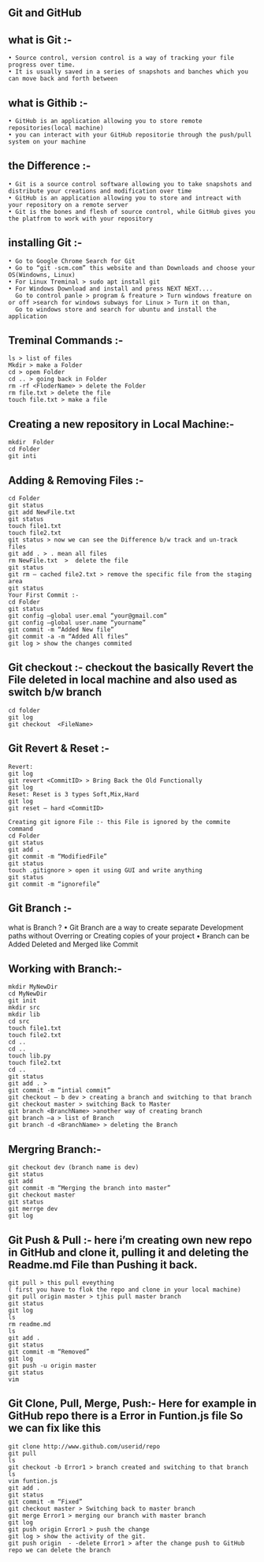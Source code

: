 ## Git and GitHub
## what is Git :-
    • Source control, version control is a way of tracking your file progress over time.
    • It is usually saved in a series of snapshots and banches which you can move back and forth between 
## what is Githib :-
    • GitHub is an application allowing you to store remote repositories(local machine)
    • you can interact with your GitHub repositorie through the push/pull system on your machine 
## the Difference :-
    • Git is a source control software allowing you to take snapshots and distribute your creations and modification over time
    • GitHub is an application allowing you to store and intreact with your repository on a remote server
    • Git is the bones and flesh of source control, while GitHub gives you the platfrom to work with your repository
## installing Git :-
    • Go to Google Chrome Search for Git 
    • Go to “git -scm.com” this website and than Downloads and choose your OS(Windowns, Linux)
    • For Linux Treminal > sudo apt install git 
    • For Windows Download and install and press NEXT NEXT.... 
      Go to control panle > program & freature > Turn windows freature on or off >search for windows subways for Linux > Turn it on than,
      Go to windows store and search for ubuntu and install the application

## Treminal Commands :-
	ls > list of files
	Mkdir > make a Folder 
	cd > opem Folder
	cd .. > going back in Folder
	rm -rf <FloderName> > delete the Folder
	rm file.txt > delete the file
	touch file.txt > make a file

## Creating a new repository in Local Machine:-
	mkdir  Folder 
	cd Folder
	git inti 

## Adding & Removing Files :-
	cd Folder
	git status
	git add NewFile.txt
	git status
	touch file1.txt
	touch file2.txt
	git status > now we can see the Difference b/w track and un-track files
	git add . > . mean all files
	rm NewFile.txt  >  delete the file
	git status 
	git rm – cached file2.txt > remove the specific file from the staging area
	git status
	Your First Commit :-
	cd Folder 
	git status
	git config –global user.emal “your@gmail.com”
	git config –global user.name “yourname”
	git commit -m “Added New file”
	git commit -a -m “Added All files”
	git log > show the changes commited

## Git checkout :- checkout the basically Revert the File deleted in local machine and also used as switch b/w branch

	cd folder 
	git log
	git checkout  <FileName>

## Git Revert & Reset :-
	Revert:
	git log 
	git revert <CommitID> > Bring Back the Old Functionally
	git log
	Reset: Reset is 3 types Soft,Mix,Hard
	git log
	git reset – hard <CommitID> 

	Creating git ignore File :- this File is ignored by the commite command
	cd Folder
	git status
	git add . 
	git commit -m “ModifiedFile”
	git status
	touch .gitignore > open it using GUI and write anything
	git status
	git commit -m “ignorefile”

## Git Branch :-

what is Branch ?
    • Git Branch are a way to create separate Development paths without Overring or Creating copies of your project
    • Branch can be Added Deleted and Merged like Commit


## Working with Branch:-
	mkdir MyNewDir
	cd MyNewDir
	git init 
	mkdir src
	mkdir lib
	cd src
	touch file1.txt
	touch file2.txt
	cd ..
	cd ..
	touch lib.py
	touch file2.txt
	cd ..
	git status
	git add . >
	git commit -m “intial commit”
	git checkout – b dev > creating a branch and switching to that branch
	git checkout master > switching Back to Master
	git branch <BranchName> >another way of creating branch
	git branch –a > list of Branch
	git branch -d <BranchName> > deleting the Branch

## Mergring  Branch:-
	git checkout dev (branch name is dev)
	git status
	git add
	git commit -m “Merging the branch into master”
	git checkout master 
	git status
	git merrge dev
	git log

## Git Push & Pull :- here i’m creating own new repo in GitHub and clone it, pulling it and deleting the Readme.md File than Pushing it back.

	git pull > this pull eveything 
	( first you have to flok the repo and clone in your local machine)
	git pull origin master > tjhis pull master branch
	git status
	git log 
	ls 
	rm readme.md
	ls
	git add .
	git status
	git commit -m “Removed”
	git log
	git push -u origin master
	git status
	vim
## Git Clone, Pull, Merge, Push:- Here for example in GitHub repo there is a Error in Funtion.js file So we can fix like this

	git clone http://www.github.com/userid/repo
	git pull
	ls
	git checkout -b Error1 > branch created and switching to that branch
	ls
	vim funtion.js
	git add .
	git status
	git commit -m “Fixed” 
	git checkout master > Switching back to master branch
	git merge Error1 > merging our branch with master branch
	git log
	git push origin Error1 > push the change 
	git log > show the activity of the git.
	git push origin  - -delete Error1 > after the change push to GitHub repo we can delete the branch


